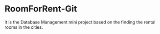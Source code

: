 # RoomForRent-Git

It is the Database Management mini project based on the finding the rental rooms in the cities.
